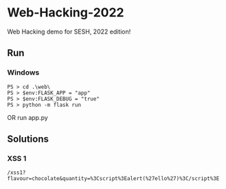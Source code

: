 # Web-Hacking-2022
Web Hacking demo for SESH, 2022 edition!

## Run

### Windows

```
PS > cd .\web\
PS > $env:FLASK_APP = "app"
PS > $env:FLASK_DEBUG = "true"
PS > python -m flask run
```

OR run app.py

## Solutions

### XSS 1

`/xss1?flavour=chocolate&quantity=%3Cscript%3Ealert(%27ello%27)%3C/script%3E`